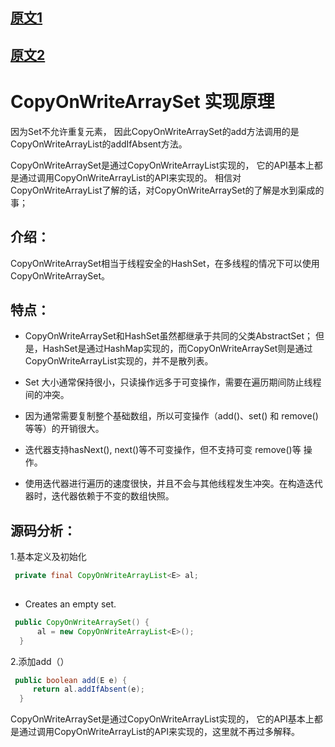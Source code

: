

## [原文1](http://wsswdl.github.io/posts/CopyOnWriteArraySet.html)
## [原文2]()

# CopyOnWriteArraySet 实现原理


因为Set不允许重复元素，
因此CopyOnWriteArraySet的add方法调用的是CopyOnWriteArrayList的addIfAbsent方法。


CopyOnWriteArraySet是通过CopyOnWriteArrayList实现的，
它的API基本上都是通过调用CopyOnWriteArrayList的API来实现的。
相信对CopyOnWriteArrayList了解的话，对CopyOnWriteArraySet的了解是水到渠成的事；
 

## 介绍：
CopyOnWriteArraySet相当于线程安全的HashSet，在多线程的情况下可以使用CopyOnWriteArraySet。

## 特点：
 - CopyOnWriteArraySet和HashSet虽然都继承于共同的父类AbstractSet；
 但是，HashSet是通过HashMap实现的，而CopyOnWriteArraySet则是通过CopyOnWriteArrayList实现的，并不是散列表。
 
 - Set 大小通常保持很小，只读操作远多于可变操作，需要在遍历期间防止线程间的冲突。
 
 - 因为通常需要复制整个基础数组，所以可变操作（add()、set() 和 remove() 等等）的开销很大。

 - 迭代器支持hasNext(), next()等不可变操作，但不支持可变 remove()等 操作。

 - 使用迭代器进行遍历的速度很快，并且不会与其他线程发生冲突。在构造迭代器时，迭代器依赖于不变的数组快照。
 
 
 ## 源码分析：
 1.基本定义及初始化

```java
 private final CopyOnWriteArrayList<E> al;
 
```

 * Creates an empty set.
```java
 public CopyOnWriteArraySet() {
      al = new CopyOnWriteArrayList<E>();
  }
``` 

 2.添加add（）
```java
 public boolean add(E e) {
     return al.addIfAbsent(e);
  }
``` 

 CopyOnWriteArraySet是通过CopyOnWriteArrayList实现的，
 它的API基本上都是通过调用CopyOnWriteArrayList的API来实现的，这里就不再过多解释。